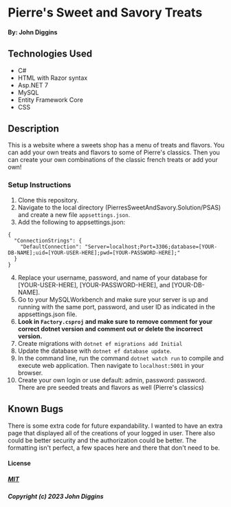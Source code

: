 
# Pierre's Sweet and Savory Treats

#### By: John Diggins

## Technologies Used

* C#
* HTML with Razor syntax
* Asp.NET 7
* MySQL
* Entity Framework Core 
* CSS

## Description
This is a website where a sweets shop has a menu of treats and flavors.  You can add your own treats and flavors to some of Pierre's classics.  Then you can create your own combinations of the classic french treats or add your own!


### Setup Instructions
1. Clone this repository.
2. Navigate to the local directory (PierresSweetAndSavory.Solution/PSAS) and create a new file `appsettings.json`.
3. Add the following to appsettings.json:
  ```
  {
    "ConnectionStrings": {
      "DefaultConnection": "Server=localhost;Port=3306;database=[YOUR-DB-NAME];uid=[YOUR-USER-HERE];pwd=[YOUR-PASSWORD-HERE];"
    }
  }
  ```
4. Replace your username, password, and name of your database for [YOUR-USER-HERE], [YOUR-PASSWORD-HERE], and [YOUR-DB-NAME].
5. Go to your MySQLWorkbench and make sure your server is up and running with the same port, password, and user ID as indicated in the appsettings.json file.
5. **Look in `Factory.csproj` and make sure to remove comment for your correct dotnet version and comment out or delete the incorrect version.**
6. Create migrations with `dotnet ef migrations add Initial`
7. Update the database with `dotnet ef database update`.
8. In the command line, run the command `dotnet watch run` to compile and execute web application.  Then navigate to `localhost:5001` in your browser.
9. Create your own login or use default: admin, password: password.  There are pre seeded treats and flavors as well (Pierre's classics)


## Known Bugs
There is some extra code for future expandability.  I wanted to have an extra page that displayed all of the creations of your logged in user.  There also could be better security and the authorization could be better.  The formatting isn't perfect, a few spaces here and there that don't need to be. 


#### License
##### [MIT](https://github.com/git/git-scm.com/blob/main/MIT-LICENSE.txt)
##### Copyright (c) 2023 John Diggins